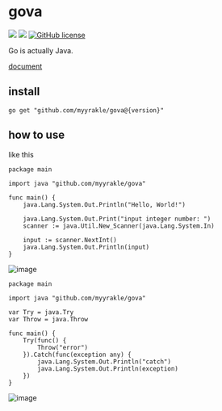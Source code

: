 # gova

![](https://img.shields.io/badge/language-Go-00ADD8) ![](https://img.shields.io/badge/version-v0.2.0-brightgreen) [![GitHub license](https://img.shields.io/badge/license-MIT-blue.svg)](./LICENSE)

Go is actually Java.
  
[document](https://pkg.go.dev/github.com/myyrakle/gova)

## install

```
go get "github.com/myyrakle/gova@{version}"
```

## how to use

like this

```
package main

import java "github.com/myyrakle/gova"

func main() {
	java.Lang.System.Out.Println("Hello, World!")

	java.Lang.System.Out.Print("input integer number: ")
	scanner := java.Util.New_Scanner(java.Lang.System.In)

	input := scanner.NextInt()
	java.Lang.System.Out.Println(input)
}
```

![image](https://github.com/myyrakle/gova/assets/16988115/8dc660ad-1b1f-4e3b-ba71-c084e016614a)

```
package main

import java "github.com/myyrakle/gova"

var Try = java.Try
var Throw = java.Throw

func main() {
	Try(func() {
		Throw("error")
	}).Catch(func(exception any) {
		java.Lang.System.Out.Println("catch")
		java.Lang.System.Out.Println(exception)
	})
}
```
![image](https://github.com/myyrakle/gova/assets/16988115/10c08aff-3c9c-481c-8453-be37ef7ffb6e)
